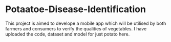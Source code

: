 # Potaatoe-Disease-Identification
This project is aimed to develope a mobile app which will be utilised by both farmers and consumers to verify the qualities of vegetables. I have uploaded the code, dataset and model for just potato here.
